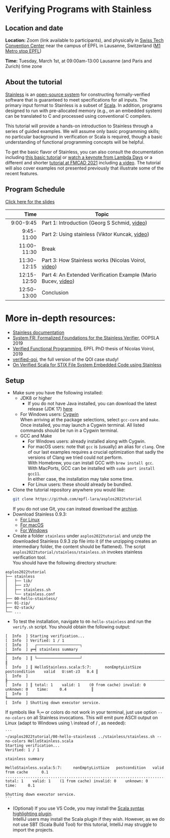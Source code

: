 # Verifying Programs with Stainless

## Location and date
**Location:** Zoom (link available to participants), and physically in [Swiss Tech Convention Center](https://www.stcc.ch/) near the campus of EPFL in Lausanne, Switzerland ([M1 Metro stop EPFL](https://goo.gl/maps/A3Sm4VGxWsoPrzX27))

**Time:** Tuesday, March 1st, at 09:00am-13:00 Lausanne (and Paris and Zurich) time zone

## About the tutorial
[Stainless](https://stainless.epfl.ch/) is an [open-source system](https://github.com/epfl-lara/stainless) for constructing formally-verified software
that is guaranteed to meet specifications for all inputs.
The primary input format to Stainless is a subset of [Scala](https://www.scala-lang.org/).
In addition, programs designed to run with pre-allocated memory (e.g., on an embedded system)
can be translated to C and processed using conventional C compilers.

This tutorial will provide a hands-on introduction to Stainless through a
series of guided examples. We will assume only basic programming skills; no
particular background in verification or Scala is required, though a basic
understanding of functional programming concepts will be helpful.


To get the basic flavor of Stainless, you can also consult the documentation including [this basic tutorial](https://epfl-lara.github.io/stainless/tutorial.html) or [watch a keynote from Lambda Days](https://www.youtube.com/watch?v=dkO59PTcNxA) or a different and shorter [tutorial at FMCAD 2021](https://github.com/epfl-lara/fmcad2021tutorial/) including [a video](https://tube.switch.ch/videos/bFOnl6Emmp). The tutorial will also cover examples not presented previously that illustrate some of the recent features.

## Program Schedule

[Click here for the slides](https://docs.google.com/presentation/d/1Bw56NKnWJz-anuTDpYzGlMuxZS0wFB6GptDFrcQdfuY/edit?usp=sharing)

| Time      | Topic                                      |
|----------:|--------------------------------------------|
|  9:00-9:45| Part 1: Introduction (Georg S Schmid, [video](https://tube.switch.ch/videos/3EithGWw56))                  |
| 9:45-11:00| Part 2: Using stainless (Viktor Kuncak, [video](https://tube.switch.ch/videos/vbYr4RfXgr))                |
|11:00-11:30| Break                                      |
|11:30-12:15| Part 3: How Stainless works (Nicolas Voirol, [video](https://tube.switch.ch/videos/fQGpcbxKcs))           |
|12:15-12:50| Part 4: An Extended Verification Example (Mario Bucev, [video](https://tube.switch.ch/videos/bFKnOEBa8Y)) |
|12:50-13:00| Conclusion                                 |

# More in-depth resources:

- [Stainless documentation](https://epfl-lara.github.io/stainless/)
- [System FR: Formalized Foundations for the Stainless Verifier](http://lara.epfl.ch/~kuncak/papers/HamzaETAL19SystemFR.pdf), OOPSLA 2019
- [Verified Functional Programming](http://dx.doi.org/10.5075/epfl-thesis-9479), EPFL PhD thesis of Nicolas Voirol, 2019
- [verified-qoi](https://github.com/epfl-lara/verified-qoi), the full version of the QOI case study!
- [On Verified Scala for STIX File System Embedded Code using Stainless](https://infoscience.epfl.ch/record/292424?&ln=en)

## Setup
- Make sure you have the following installed:
    - JDK8 or higher
        - If you do not have Java installed, you can download the latest release (JDK 17) [here](https://www.oracle.com/java/technologies/downloads/)
    - For Windows users: [Cygwin](https://cygwin.com/install.html)\
    When arriving at the package selections, select `gcc-core` and `make`.
    Once installed, you may launch a Cygwin terminal. All listed commands should be run in a Cygwin terminal.
    - GCC and Make
        - For Windows users: already installed along with Cygwin.
        - For macOS users: note that `gcc` is (usually) an alias for `clang`. One of our last examples requires a crucial optimization that sadly the versions of Clang we tried could not perform.\
            With Homebrew, you can install GCC with `brew install gcc`.\
            With MacPorts, GCC can be installed with `sudo port install gcc11`.\
            In either case, the installation may take some time.
        - For Linux users: these should already be bundled.
- Clone the tutorial repository anywhere you would like:
    ```bash
    git clone https://github.com/epfl-lara/asplos2022tutorial
    ```
    If you do not use Git, you can instead download the [archive](https://github.com/epfl-lara/asplos2022tutorial/archive/refs/heads/main.zip).
- Download Stainless 0.9.3:
    - [For Linux](https://github.com/epfl-lara/stainless/releases/download/v0.9.3/stainless-dotty-standalone-0.9.3-linux.zip)
    - [For macOS](https://github.com/epfl-lara/stainless/releases/download/v0.9.3/stainless-dotty-standalone-0.9.3-mac.zip)
    - [For Windows](https://github.com/epfl-lara/stainless/releases/download/v0.9.3/stainless-dotty-standalone-0.9.3-win.zip)
- Create a folder `stainless` under `asplos2022tutorial` and unzip the downloaded Stainless 0.9.3 zip file into it (if the unzipping creates an intermediary folder, the content should be flattened). The script `asplos2022tutorial/stainless/stainless.sh` invokes stainless verification tool.\
You should have the following directory structure:
```
asplos2022tutorial
├── stainless
│   ├── lib/
│   ├── z3/
│   ├── stainless.sh
│   └── stainless.conf
├── 00-hello-stainless/
├── 01-zip/
├── 02-stack/
└── ...
```

- To test the installation, navigate to `00-hello-stainless` and run the `verify.sh` script.
You should obtain the following output:
```
[  Info  ] Starting verification...
[  Info  ] Verified: 1 / 1
[  Info  ]   ┌───────────────────┐
[  Info  ] ╔═╡ stainless summary ╞══════════════════════════════════════════════════════════════════════╗
[  Info  ] ║ └───────────────────┘                                                                      ║
[  Info  ] ║ HelloStainless.scala:5:7:      nonEmptyListSize    postcondition    valid   U:smt-z3   0.4 ║
[  Info  ] ╟┄┄┄┄┄┄┄┄┄┄┄┄┄┄┄┄┄┄┄┄┄┄┄┄┄┄┄┄┄┄┄┄┄┄┄┄┄┄┄┄┄┄┄┄┄┄┄┄┄┄┄┄┄┄┄┄┄┄┄┄┄┄┄┄┄┄┄┄┄┄┄┄┄┄┄┄┄┄┄┄┄┄┄┄┄┄┄┄┄┄┄┄╢
[  Info  ] ║ total: 1    valid: 1    (0 from cache) invalid: 0    unknown: 0    time:     0.4           ║
[  Info  ] ╚════════════════════════════════════════════════════════════════════════════════════════════╝
[  Info  ] Shutting down executor service.
```
If symbols like ╚,═ or colors do not work in your terminal, just use option ``--no-colors`` on all Stainless invocations. This will emit pure ASCII output on Linux (adapt to Windows using \ instead of / , as needed):

    ```
    ~/asplos2022tutorial/00-hello-stainless$ ../stainless/stainless.sh --no-colors HelloStainless.scala
    Starting verification...
    Verified: 1 / 1

    stainless summary

    HelloStainless.scala:5:7:     nonEmptyListSize   postcondition   valid from cache      0.1
    ............................................................................................
    total: 1    valid: 1    (1 from cache) invalid: 0    unknown: 0    time:     0.1

    Shutting down executor service.
    ```

- (Optional) If you use VS Code, you may install the [Scala syntax highlighting plugin](https://marketplace.visualstudio.com/items?itemName=scala-lang.scala).\
IntelliJ users may install the Scala plugin if they wish. However, as we do not use SBT (Scala Build Tool) for this tutorial, IntelliJ may struggle to import the projects.
